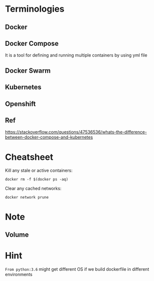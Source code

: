 # Terminologies

## Docker

## Docker Compose
It is a tool for defining and running multiple containers by using yml file

## Docker Swarm

## Kubernetes

## Openshift

## Ref  
https://stackoverflow.com/questions/47536536/whats-the-difference-between-docker-compose-and-kubernetes  

# Cheatsheet  
Kill any stale or active containers:  
```
docker rm -f $(docker ps -aq)
```

Clear any cached networks:  
```
docker network prune
```

# Note
## Volume


# Hint
`From python:3.6` might get different OS if we build dockerfile in different environments

